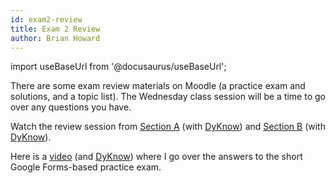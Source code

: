 ```yaml
---
id: exam2-review
title: Exam 2 Review
author: Brian Howard
---
```

import useBaseUrl from '@docusaurus/useBaseUrl';

There are some exam review materials on Moodle (a practice exam and solutions, and a topic list). The Wednesday class session will be a time to go over any questions you have.

Watch the review session from [Section A](https://drive.google.com/file/d/1hyRl3n4X-UImwmZ4z1c_cOpQ0AUGLKOR/view) (with [DyKnow](https://drive.google.com/open?id=1-wDAQUNFtorMa9LTVvDKp_SipR4qYAfJ)) and [Section B](https://drive.google.com/file/d/1v9d9-b5KxOp654gXZ9HmCQO_NH82ilVn/view) (with [DyKnow](https://drive.google.com/open?id=1-xtuFt2nOK1U18vWj6YL3My9zjYN2qCH)).

Here is a [video](https://drive.google.com/file/d/1mgGnYi1asNWEM3JGr1NyGoFGsdiuJl1l/view) (and [DyKnow](https://drive.google.com/open?id=1-yv_cf65gTPJCQloN8gj57FgK6q_DCv4)) where I go over the answers to the short Google Forms-based practice exam.